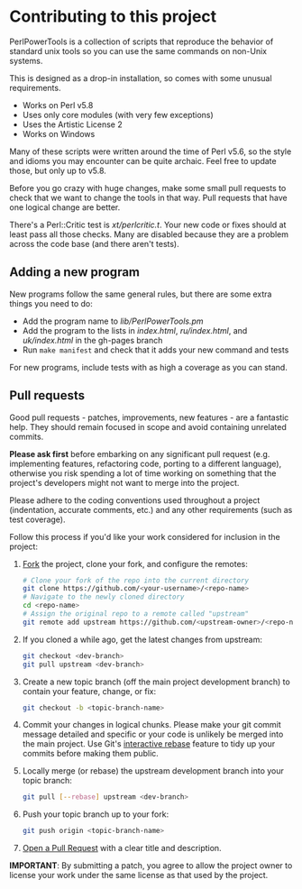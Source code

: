 # Contributing to this project

PerlPowerTools is a collection of scripts that reproduce the behavior
of standard unix tools so you can use the same commands on non-Unix
systems.

This is designed as a drop-in installation, so comes with some unusual
requirements.

* Works on Perl v5.8
* Uses only core modules (with very few exceptions)
* Uses the Artistic License 2
* Works on Windows

Many of these scripts were written around the time of Perl v5.6, so the
style and idioms you may encounter can be quite archaic. Feel free to
update those, but only up to v5.8.

Before you go crazy with huge changes, make some small pull requests to
check that we want to change the tools in that way. Pull requests that
have one logical change are better.

There's a Perl::Critic test is *xt/perlcritic.t*. Your new code or fixes
should at least pass all those checks. Many are disabled because they are
a problem across the code base (and there aren't tests).

## Adding a new program

New programs follow the same general rules, but there are some extra
things you need to do:

* Add the program name to *lib/PerlPowerTools.pm*
* Add the program to the lists in *index.html*, *ru/index.html*, and *uk/index.html* in the gh-pages branch
* Run `make manifest` and check that it adds your new command and tests

For new programs, include tests with as high a coverage as you can
stand.

<a name="pull-requests"></a>
## Pull requests

Good pull requests - patches, improvements, new features - are a fantastic
help. They should remain focused in scope and avoid containing unrelated
commits.

**Please ask first** before embarking on any significant pull request (e.g.
implementing features, refactoring code, porting to a different language),
otherwise you risk spending a lot of time working on something that the
project's developers might not want to merge into the project.

Please adhere to the coding conventions used throughout a project (indentation,
accurate comments, etc.) and any other requirements (such as test coverage).

Follow this process if you'd like your work considered for inclusion in the
project:

1. [Fork](http://help.github.com/fork-a-repo/) the project, clone your fork,
   and configure the remotes:

   ```bash
   # Clone your fork of the repo into the current directory
   git clone https://github.com/<your-username>/<repo-name>
   # Navigate to the newly cloned directory
   cd <repo-name>
   # Assign the original repo to a remote called "upstream"
   git remote add upstream https://github.com/<upstream-owner>/<repo-name>
   ```

2. If you cloned a while ago, get the latest changes from upstream:

   ```bash
   git checkout <dev-branch>
   git pull upstream <dev-branch>
   ```

3. Create a new topic branch (off the main project development branch) to
   contain your feature, change, or fix:

   ```bash
   git checkout -b <topic-branch-name>
   ```

4. Commit your changes in logical chunks. Please make your git commit message detailed and specific
   or your code is unlikely be merged into the main project. Use Git's
   [interactive rebase](https://help.github.com/articles/interactive-rebase)
   feature to tidy up your commits before making them public.

5. Locally merge (or rebase) the upstream development branch into your topic branch:

   ```bash
   git pull [--rebase] upstream <dev-branch>
   ```

6. Push your topic branch up to your fork:

   ```bash
   git push origin <topic-branch-name>
   ```

7. [Open a Pull Request](https://help.github.com/articles/using-pull-requests/)
    with a clear title and description.

**IMPORTANT**: By submitting a patch, you agree to allow the project owner to
license your work under the same license as that used by the project.
